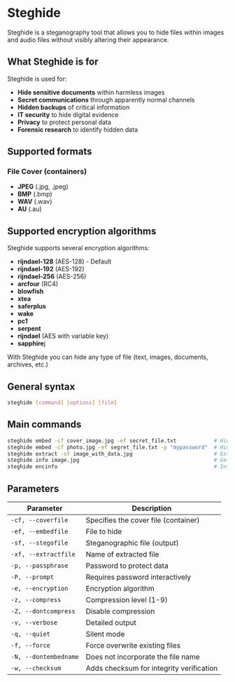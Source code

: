 # Steghide

Steghide is a steganography tool that allows you to hide files within images and audio files without visibly altering their appearance.

## What Steghide is for
Steghide is used for:
- **Hide sensitive documents** within harmless images
- **Secret communications** through apparently normal channels
- **Hidden backups** of critical information
- **IT security** to hide digital evidence
- **Privacy** to protect personal data
- **Forensic research** to identify hidden data

## Supported formats

### File Cover (containers)
- **JPEG** (.jpg, .jpeg)
- **BMP** (.bmp)
- **WAV** (.wav)
- **AU** (.au)

## Supported encryption algorithms
Steghide supports several encryption algorithms:
- **rijndael-128** (AES-128) - Default
- **rijndael-192** (AES-192)
- **rijndael-256** (AES-256)
- **arcfour** (RC4)
- **blowfish**
- **xtea**
- **saferplus**
- **wake**
- **pc1**
- **serpent**
- **rijndael** (AES with variable key)
- **sapphire**j

With Steghide you can hide any type of file (text, images, documents, archives, etc.)

## General syntax
```bash
steghide [command] [options] [file]
```

## Main commands
```bash
steghide embed -cf cover_image.jpg -ef secret_file.txt            # Hide a file
steghide embed -cf photo.jpg -ef segret_file.txt -p "mypassword"  # Hide a file with password
steghide extract -sf image_with_data.jpg                          # Extract a hidden file
steghide info image.jpg                                           # Get information
steghide encinfo                                                  # Information on encryption algorithms
```

## Parameters

| Parameter | Description | 
|-----------|-------------|
| `-cf, --coverfile` | Specifies the cover file (container) 
| `-ef, --embedfile` | File to hide 
| `-sf, --stegofile` | Steganographic file (output) 
| `-xf, --extractfile` | Name of extracted file
| `-p, --passphrase` | Password to protect data |
| `-P, --prompt` | Requires password interactively |
| `-e, --encryption` | Encryption algorithm |
| `-z, --compress` | Compression level (1-9) |
| `-Z, --dontcompress` | Disable compression |
| `-v, --verbose` | Detailed output |
| `-q, --quiet` | Silent mode |
| `-f, --force` | Force overwrite existing files |
| `-N, --dontembedname` | Does not incorporate the file name |
| `-w, --checksum` | Adds checksum for integrity verification |